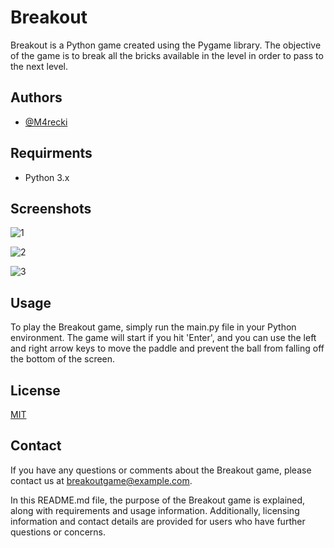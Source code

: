 
# Breakout

Breakout is a Python game created using the Pygame library. The objective of the game is to break all the bricks available in the level in order to pass to the next level.



## Authors

- [@M4recki](https://www.github.com/M4recki)




## Requirments

- Python 3.x


## Screenshots

![1](https://github.com/M4recki/Weather-app/assets/111280515/42c969e5-ef4f-499e-89b1-ccbe1af5967d)

![2](https://github.com/M4recki/Weather-app/assets/111280515/4728609a-06a2-4829-a631-1ddec8ae61d3)

![3](https://github.com/M4recki/Weather-app/assets/111280515/f4a8e313-c775-4f46-ace1-6e2f579a4b23)



## Usage

To play the Breakout game, simply run the main.py file in your Python environment. The game will start if you hit 'Enter', and you can use the left and right arrow keys to move the paddle and prevent the ball from falling off the bottom of the screen.


## License

[MIT](https://github.com/M4recki/Breakout/blob/master/LICENSE)


## Contact

If you have any questions or comments about the Breakout game, please contact us at breakoutgame@example.com.

In this README.md file, the purpose of the Breakout game is explained, along with requirements and usage information. Additionally, licensing information and contact details are provided for users who have further questions or concerns.



